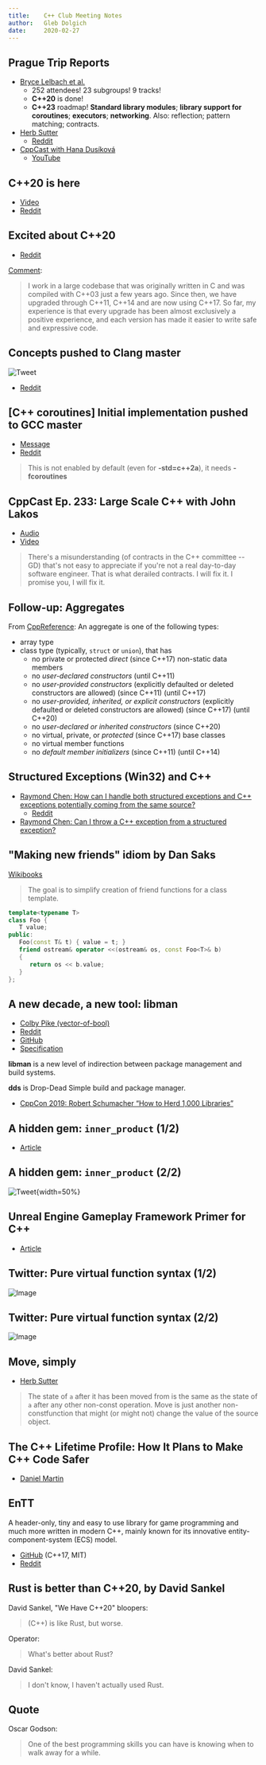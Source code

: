 ```yaml
---
title:    C++ Club Meeting Notes
author:   Gleb Dolgich
date:     2020-02-27
---
```


## Prague Trip Reports

* [Bryce Lelbach et al.](https://www.reddit.com/r/cpp/comments/f47x4o/202002_prague_iso_c_committee_trip_report_c20_is/)
  * 252 attendees! 23 subgroups! 9 tracks!
  * **C++20** is done!
  * **C++23** roadmap! **Standard library modules**; **library support for coroutines**; **executors**; **networking**. Also: reflection; pattern matching; contracts.
* [Herb Sutter](https://herbsutter.com/2020/02/15/trip-report-winter-iso-c-standards-meeting-prague/)
  * [Reddit](https://www.reddit.com/r/cpp/comments/f4p2nn/herb_sutters_trip_winter_iso_c_standards_meeting/)
* [CppCast with Hana Dusíková](https://cppcast.com/hana-dusikova-prague-trip-report/)
  * [YouTube](https://youtu.be/YQOqQGgQFE0)

## C++20 is here

* [Video](https://youtu.be/AvPiGstxV_g)
* [Reddit](https://www.reddit.com/r/programming/comments/f5tw69/c20_is_here/)

## Excited about C++20

* [Reddit](https://www.reddit.com/r/cpp/comments/f62nyr/are_you_excited_about_c_20/)

[Comment](https://www.reddit.com/r/cpp/comments/f62nyr/are_you_excited_about_c_20/fi2vjbg/):

> I work in a large codebase that was originally written in C and was compiled with C++03 just a few years ago. Since then, we have upgraded through C++11, C++14 and are now using C++17.
> So far, my experience is that every upgrade has been almost exclusively a positive experience, and each version has made it easier to write safe and expressive code.

## Concepts pushed to Clang master

![Tweet](img/concepts-clang-master.jpg)

* [Reddit](https://www.reddit.com/r/cpp/comments/esamj3/concepts_merged_to_clang_trunk/)

## [C++ coroutines] Initial implementation pushed to GCC master

* [Message](https://gcc.gnu.org/ml/gcc-patches/2020-01/msg01096.html)
* [Reddit](https://www.reddit.com/r/cpp/comments/eqrv1n/gcc_c_coroutines_initial_implementation_pushed_to/)

> This is not enabled by default (even for **-std=c++2a**), it needs **-fcoroutines**

## CppCast Ep. 233: Large Scale C++ with John Lakos

* [Audio](https://cppcast.com/john-lakos-large-scale-cpp/)
* [Video](https://youtu.be/cP_kjF63WAY)

> There's a misunderstanding (of contracts in the C++ committee -- GD) that's not easy to appreciate if you're not a real day-to-day software engineer. That is what derailed contracts. I will fix it. I promise you, I will fix it.

## Follow-up: Aggregates

From [CppReference](https://en.cppreference.com/w/cpp/language/aggregate_initialization): An aggregate is one of the following types:

* array type
* class type (typically, `struct` or `union`), that has
  * no private or protected *direct* (since C++17) non-static data members
  * no *user-declared constructors* (until C++11)
  * no *user-provided constructors* (explicitly defaulted or deleted constructors are allowed) (since C++11) (until C++17)
  * no *user-provided, inherited, or explicit constructors* (explicitly defaulted or deleted constructors are allowed) (since C++17) (until C++20)
  * no *user-declared or inherited constructors* (since C++20)
  * no virtual, private, or *protected* (since C++17) base classes
  * no virtual member functions
  * no *default member initializers* (since C++11) (until C++14)

## Structured Exceptions (Win32) and C++

* [Raymond Chen: How can I handle both structured exceptions and C++ exceptions potentially coming from the same source?](https://devblogs.microsoft.com/oldnewthing/20200116-00/?p=103333)
  * [Reddit](https://www.reddit.com/r/cpp/comments/epwpx3/how_can_i_handle_both_structured_exceptions_and_c/)
* [Raymond Chen: Can I throw a C++ exception from a structured exception?](https://devblogs.microsoft.com/oldnewthing/?p=96706)

## "Making new friends" idiom by Dan Saks

[Wikibooks](https://en.wikibooks.org/wiki/More_C%2B%2B_Idioms/Making_New_Friends)

> The goal is to simplify creation of friend functions for a class template.

```cpp
template<typename T>
class Foo {
   T value;
public:
   Foo(const T& t) { value = t; }
   friend ostream& operator <<(ostream& os, const Foo<T>& b)
   {
      return os << b.value;
   }
};
```

## A new decade, a new tool: **libman**

* [Colby Pike (vector-of-bool)](https://vector-of-bool.github.io/2020/01/06/new-decade.html)
* [Reddit](https://www.reddit.com/r/cpp/comments/ekwb4y/a_new_decade_a_new_tool/)
* [GitHub](https://github.com/vector-of-bool/libman)
* [Specification](https://api.csswg.org/bikeshed/?force=1&url=https://raw.githubusercontent.com/vector-of-bool/libman/develop/data/spec.bs)

**libman** is a new level of indirection between package management and build systems.

**dds** is Drop-Dead Simple build and package manager.

* [CppCon 2019: Robert Schumacher “How to Herd 1,000 Libraries”](https://youtu.be/Lb3hlLlHTrs)

## A hidden gem: `inner_product` (1/2)

* [Article](https://marcoarena.wordpress.com/2017/11/14/a-hidden-gem-inner_product/)

## A hidden gem: `inner_product` (2/2)

![Tweet](img/hoekstra-inner_product.png){width=50%}

## Unreal Engine Gameplay Framework Primer for C++

* [Article](http://www.tomlooman.com/ue4-gameplay-framework/)

## Twitter: Pure virtual function syntax (1/2)

![Image](img/pure-func-1.jpeg)

## Twitter: Pure virtual function syntax (2/2)

![Image](img/pure-func-2.jpeg)

## Move, simply

* [Herb Sutter](https://herbsutter.com/2020/02/17/move-simply/)

> The state of `a` after it has been moved from is the same as the state of `a` after any other non-const operation. Move is just another non-constfunction that might (or might not) change the value of the source object.

## The C++ Lifetime Profile: How It Plans to Make C++ Code Safer

* [Daniel Martin](https://pspdfkit.com/blog/2020/the-cpp-lifetime-profile/)

## EnTT

A header-only, tiny and easy to use library for game programming and much more written in modern C++, mainly known for its innovative entity-component-system (ECS) model.

* [GitHub](https://github.com/skypjack/entt) (C++17, MIT)
* [Reddit](https://www.reddit.com/r/programming/comments/f7twdf/entt_v330_is_out_gaming_meets_modern_c/)

## Rust is better than C++20, by David Sankel

David Sankel, "We Have C++20" bloopers:

> (C++) is like Rust, but worse.

Operator:

> What's better about Rust?

David Sankel:

> I don't know, I haven't actually used Rust.

## Quote

Oscar Godson:

> One of the best programming skills you can have is knowing when to walk away for a while.
